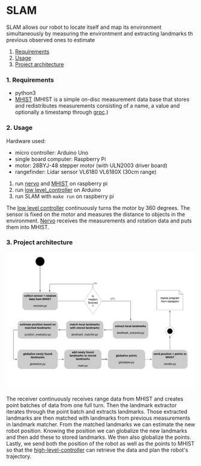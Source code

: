 # SLAM

SLAM allows our robot to locate itself and map its environment simultaneously by measuring the environtment and extracting landmarks th previous observed ones to estimate 

1. [Requirements](https://github.com/codeuniversity/slam/blob/SLAM-technical-doc/README.md#1-requirements)
2. [Usage](https://github.com/codeuniversity/slam/tree/SLAM-technical-doc#2-usage)
3. [Project architecture](https://github.com/codeuniversity/slam/tree/SLAM-technical-doc#3-project-architecture)

### 1. Requirements

- python3
- [MHIST](https://github.com/alexmorten/mhist)  (MHIST is a simple on-disc measurement data base that stores and redistributes measurements consisting of a name, a value and optionally a timestamp through [grpc](https://github.com/grpc).)

### 2. Usage 

Hardware used:
- micro controller: Arduino Uno
- single board computer: Raspberry Pi
- motor: 28BYJ-48 stepper motor (with ULN2003 driver board)
- rangefinder: Lidar sensor VL6180 VL6180X (30cm range)

1. run [nervo](https://github.com/codeuniversity/nervo) and [MHIST](https://github.com/alexmorten/mhist) on raspberry pi
2. run [low level_controller](https://github.com/codeuniversity/slam/blob/master/motor_lidar/motor_lidar.ino) on Arduino
3. run SLAM with `make run` on raspberry pi

The [low level controller](https://github.com/codeuniversity/slam/blob/master/motor_lidar/motor_lidar.ino) continuously turns the motor by 360 degrees. The sensor is fixed on the motor and measures the distance to objects in the environment. [Nervo](https://github.com/codeuniversity/nervo) receives the measurements and rotation data and puts them into MHIST.

### 3. Project architecture

![alt](SLAM_diagram.png)

The receiver continuously receives range data from MHIST and creates point batches of data from one full turn. 
Then the landmark extractor iterates through the point batch and extracts landmarks.
Those extracted landmarks are then matched with landmarks from previous measurements in landmark matcher. 
From the matched landmarks we can estimate the new robot position. Knowing the position we can globalize the new landmarks and then add these to stored landmarks. We then also globalize the points. 
Lastly, we send both the position of the robot as well as the points to MHIST so that the [high-level-controller](https://github.com/codeuniversity/control-high) can retrieve the data and plan the robot's trajectory.


